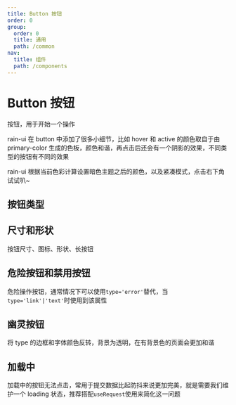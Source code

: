```yaml
---
title: Button 按钮
order: 0
group:
  order: 0
  title: 通用
  path: /common
nav:
  title: 组件
  path: /components
---
```


# Button 按钮

按钮，用于开始一个操作

rain-ui 在 button 中添加了很多小细节，比如 hover 和 active 的颜色取自于由 primary-color 生成的色板，颜色和谐，再点击后还会有一个阴影的效果，不同类型的按钮有不同的效果

rain-ui 根据当前色彩计算设置暗色主题之后的颜色，以及紧凑模式，点击右下角试试叭~

## 按钮类型

<code src="./demo/base.tsx"></code>

## 尺寸和形状

按钮尺寸、图标、形状、长按钮 <code src="./demo/size.tsx"></code>

## 危险按钮和禁用按钮

危险操作按钮，通常情况下可以使用`type='error'`替代，当`type='link'|'text'`时使用到该属性 <code src="./demo/danger.tsx"></code>

## 幽灵按钮

将 type 的边框和字体颜色反转，背景为透明，在有背景色的页面会更加和谐 <code src="./demo/ghost.tsx"></code>

## 加载中

加载中的按钮无法点击，常用于提交数据比起防抖来说更加完美，就是需要我们维护一个 loading 状态，推荐搭配`useRequest`使用来简化这一问题 <code src="./demo/loading.tsx"></code>

<API src="./index.tsx"></API>
